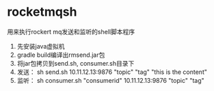 # rocketmqsh
用来执行rockert mq发送和监听的shell脚本程序


1. 先安装java虚拟机
2. gradle build编译出rmsend.jar包
3. 将jar包拷贝到send.sh, consumer.sh目录下
4. 发送： sh send.sh 10.11.12.13:9876 "topic" "tag" "this is the content"
5. 监听： sh consumer.sh "consumerid" 10.11.12.13:9876 "topic" "tag"
